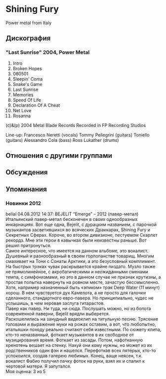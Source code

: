 # Shining Fury

Power metal from Italy

## Дискография

### "Last Sunrise" 2004, Power Metal

01. Intro
02. Broken Hopes
03. 060501
04. Sleepin' Coma
05. Snake's Game
06. Last Sunrise
07. Memories
08. Speed Of Life
09. Declaration Of A Cheat
10. Net Love
11. Rosanna

(c)&(p) 2004 Metal Blade Records
Recorded in FP Recording Studios

Line-up:
Francesco Neretti (vocals)
Tommy Pellegrini (guitars)
Toniello (guitars)
Alessandro Cola (bass)
Ross Lukather (drums)


## Отношения с другими группами


## Обсуждения


## Упоминания

### Новинки 2012

belial 04.08.2012 14:37:
BEJELIT “Emerge” – 2012 (павер-метал)<BR>Итальянский павер-метал бесконечен в своих однообразных инкарнациях. Вот еще одна, Bejelit, с дурацким названием, с парочкой музыкантов засветившихся во всяческих Драккарах, Shining Fury и Секретных Сферах. Короче, во втором дивизионе, пестуемом Скарлет рекордз. Мне эти герои в кавычках были неизвестны раньше. Вот решил притронуться. <BR>Самое интересное, что имеется на данном альбоме, это вокалист. Душевный и разнообразный в своем горлопанстве товарищ. Многим смахивает на Тони с Сонаты Арктики, а это безусловный комплимент. На быстрых трэках чувак раскрывается крайне пиздато. Музло также не прямолинейное, с акробатическими и неожиданными сменами темпа, с симфонизмами, но это в данном случае не признак крутизны, а простая попытка навернуть на ровном месте, зачастую бессмысленно. Хотя, например назначенный быть «эпиком» трэк Deep Water (11 минут) хорош. В нем чувствуется дух Камелота, а не просто для галочки сделанного, стандартного евро-павера. Но принципиально, чудес не услышишь, в чем херовая заслуга гитарастов. <BR>Павер как павер. Ни туда, ни сюда. Послушать можно, но из болота современной паверни, Bejelit врядли выберется.<BR>Раскошелились на занудный видеоклип на титульную песню. Трясение головами и выражение муки на рожах оставим, а вот, что любопытно, итальяшки походу реально считают себя известными. По сюжету клипа, кто-то неназванный, фоткает музыкантов в их свободное от музицирования время. Фоткает из засады. Потом, нафотканную хренотень вешает на стенку. Нахуй они кому нужны, но может из их родственников один фэн и нашелся. Перефоткав всех пятерых, кто-то успокоился, создав галерею любимых. Конец, ваще неясен, т.к. вокалист Фабио получил пачку фоток на руки, взял их и спалил к чертовой матери. Я запутался.<BR>Моя оценка: 3 из 5<BR>

